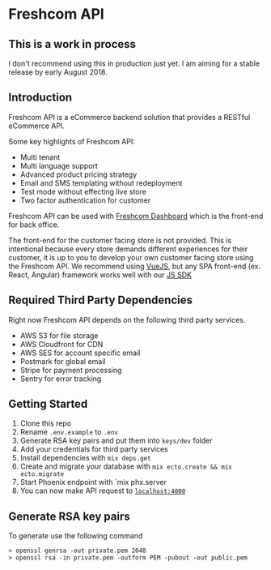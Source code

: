 # Freshcom API

## This is a work in process

I don't recommend using this in production just yet. I am aiming for a stable release by early August 2018.

## Introduction

Freshcom API is a eCommerce backend solution that provides a RESTful eCommerce API.

Some key highlights of Freshcom API:

- Multi tenant
- Multi language support
- Advanced product pricing strategy
- Email and SMS templating without redeployment
- Test mode without effecting live store
- Two factor authentication for customer

Freshcom API can be used with [Freshcom Dashboard](https://github.com/freshcom/freshcom-dashboard) which is the front-end for back office.

The front-end for the customer facing store is not provided. This is intentional because every store demands different experiences for their customer, it is up to you to develop your own customer facing store using the Freshcom API. We recommend using [VueJS](https://vuejs.org), but any SPA front-end (ex. React, Angular) framework works well with our [JS SDK](https://github.com/freshcom/freshcom-js-sdk)

## Required Third Party Dependencies

Right now Freshcom API depends on the following third party services.

- AWS S3 for file storage
- AWS Cloudfront for CDN
- AWS SES for account specific email
- Postmark for global email
- Stripe for payment processing
- Sentry for error tracking

## Getting Started

1. Clone this repo
2. Rename `.env.example` to `.env`
3. Generate RSA key pairs and put them into `keys/dev` folder
4. Add your credentials for third party services
5. Install dependencies with `mix deps.get`
6. Create and migrate your database with `mix ecto.create && mix ecto.migrate`
7. Start Phoenix endpoint with `mix phx.server
8. You can now make API request to [`localhost:4000`](http://localhost:4000)

## Generate RSA key pairs

To generate use the following command

```
> openssl genrsa -out private.pem 2048
> openssl rsa -in private.pem -outform PEM -pubout -out public.pem
```

